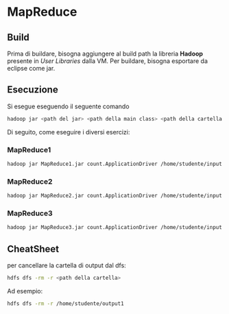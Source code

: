 # MapReduce

## Build
Prima di buildare, bisogna aggiungere al build path la libreria **Hadoop** presente in *User Libraries* dalla VM.
Per buildare, bisogna esportare da eclipse come jar.

## Esecuzione
Si esegue eseguendo il seguente comando
```bash
hadoop jar <path del jar> <path della main class> <path della cartella contenente input dal DFS> <path della cartella di output dal DFS> <numero di reducer da usare>
``` 

Di seguito, come eseguire i diversi esercizi:
### MapReduce1
```bash
hadoop jar MapReduce1.jar count.ApplicationDriver /home/studente/input /home/studente/output1 3
``` 

### MapReduce2
```bash
hadoop jar MapReduce2.jar count.ApplicationDriver /home/studente/input /home/studente/output2 3
``` 

### MapReduce3
```bash
hadoop jar MapReduce3.jar count.ApplicationDriver /home/studente/input /home/studente/output3 3
``` 

## CheatSheet
per cancellare la cartella di output dal dfs:
```bash
hdfs dfs -rm -r <path della cartella>
``` 

Ad esempio:
```bash
hdfs dfs -rm -r /home/studente/output1
``` 